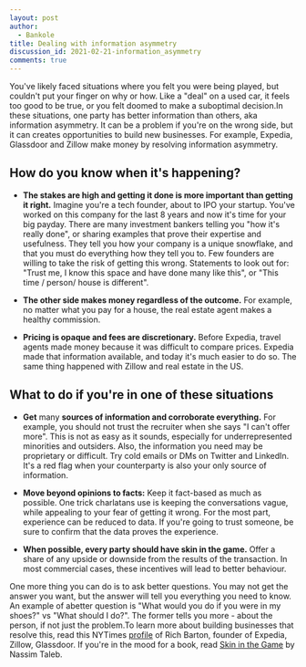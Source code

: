 ```yaml
---
layout: post
author:
  - Bankole
title: Dealing with information asymmetry
discussion_id: 2021-02-21-information_asymmetry
comments: true
---
```


You've likely faced situations where you felt you were being played, but
couldn't put your finger on why or how. Like a "deal" on a used car, it feels
too good to be true, or you felt doomed to make a suboptimal decision.In these
situations, one party has better information than others, aka information
asymmetry. It can be a problem if you're on the wrong side, but it can creates
opportunities to build new businesses. For example, Expedia, Glassdoor and
Zillow make money by resolving information asymmetry.

## How do you know when it's happening?

* **The stakes are high and getting it done is more important than getting it right.** Imagine you're a tech founder, about to IPO your startup. You've worked on this company for the last 8 years and now it's time for your big payday. There are many investment bankers telling you "how it's really done", or sharing examples that prove their expertise and usefulness. They tell you how your company is a unique snowflake, and that you must do everything how they tell you to. Few founders are willing to take the risk of getting this wrong. Statements to look out for: "Trust me, I know this space and have done many like this", or "This time / person/ house is different".

* **The other side makes money regardless of the outcome.** For example, no matter what you pay for a house, the real estate agent makes a healthy commission.

* **Pricing is opaque and fees are discretionary.** Before Expedia, travel agents made money because it was difficult to compare prices. Expedia made that information available, and today it's much easier to do so. The same thing happened with Zillow and real estate in the US.

## What to do if you're in one of these situations

* **Get** many **sources of information and corroborate everything.** For example, you should not trust the recruiter when she says "I can't offer more". This is not as easy as it sounds, especially for underrepresented minorities and outsiders. Also, the information you need may be proprietary or difficult. Try cold emails or DMs on Twitter and LinkedIn. It's a red flag when your counterparty is also your only source of information.

* **Move beyond opinions to facts:** Keep it fact-based as much as possible. One trick charlatans use is keeping the conversations vague, while appealing to your fear of getting it wrong. For the most part, experience can be reduced to data. If you're going to trust someone, be sure to confirm that the data proves the experience.

* **When possible, every party should have skin in the game.** Offer a share of any upside or downside from the results of the transaction. In most commercial cases, these incentives will lead to better behaviour.

One more thing you can do is to ask better questions. You may not get the answer
you want, but the answer will tell you everything you need to know. An example
of abetter question is "What would you do if you were in my shoes?" vs "What
should I do?". The former tells you more - about the person, if not just the
problem.To learn more about building businesses that resolve this, read this
NYTimes
[profile]("https://www.nytimes.com/2014/04/14/technology/the-art-of-something-from-nothing.html?")
of Rich Barton, founder of Expedia, Zillow, Glassdoor. If you're in the mood
for a book, read [Skin in the Game]("https://amzn.to/3qIac1k") by Nassim
Taleb.
